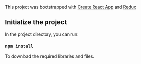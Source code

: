 This project was bootstrapped with [Create React App](https://github.com/facebook/create-react-app) and [Redux](https://redux.js.org/)

## Initialize the project

In the project directory, you can run:

### `npm install`
To download the required libraries and files.